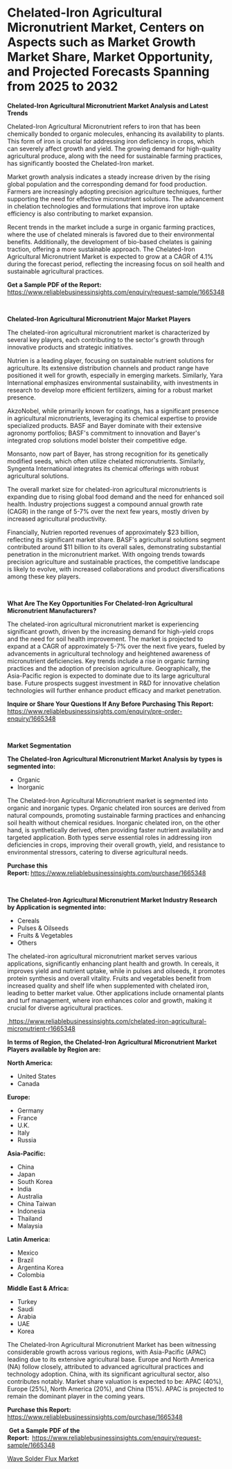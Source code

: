 <p><h1>Chelated-Iron Agricultural Micronutrient Market, Centers on Aspects such as Market Growth Market Share, Market Opportunity, and Projected Forecasts Spanning from 2025 to 2032</h1></p><p><strong>Chelated-Iron Agricultural Micronutrient Market Analysis and Latest Trends</strong></p>
<p><p>Chelated-Iron Agricultural Micronutrient refers to iron that has been chemically bonded to organic molecules, enhancing its availability to plants. This form of iron is crucial for addressing iron deficiency in crops, which can severely affect growth and yield. The growing demand for high-quality agricultural produce, along with the need for sustainable farming practices, has significantly boosted the Chelated-Iron market.</p><p>Market growth analysis indicates a steady increase driven by the rising global population and the corresponding demand for food production. Farmers are increasingly adopting precision agriculture techniques, further supporting the need for effective micronutrient solutions. The advancement in chelation technologies and formulations that improve iron uptake efficiency is also contributing to market expansion.</p><p>Recent trends in the market include a surge in organic farming practices, where the use of chelated minerals is favored due to their environmental benefits. Additionally, the development of bio-based chelates is gaining traction, offering a more sustainable approach. The Chelated-Iron Agricultural Micronutrient Market is expected to grow at a CAGR of 4.1% during the forecast period, reflecting the increasing focus on soil health and sustainable agricultural practices.</p></p>
<p><strong>Get a Sample PDF of the Report:&nbsp;</strong> <a href="https://www.reliablebusinessinsights.com/enquiry/request-sample/1665348?utm_campaign=3216&utm_medium=2&utm_source=Github&utm_content=ia&utm_term=31032025&utm_id=chelated-iron-agricultural-micronutrient">https://www.reliablebusinessinsights.com/enquiry/request-sample/1665348</a></p>
<p>&nbsp;</p>
<p><strong>Chelated-Iron Agricultural Micronutrient Major Market Players</strong></p>
<p><p>The chelated-iron agricultural micronutrient market is characterized by several key players, each contributing to the sector's growth through innovative products and strategic initiatives.</p><p>Nutrien is a leading player, focusing on sustainable nutrient solutions for agriculture. Its extensive distribution channels and product range have positioned it well for growth, especially in emerging markets. Similarly, Yara International emphasizes environmental sustainability, with investments in research to develop more efficient fertilizers, aiming for a robust market presence.</p><p>AkzoNobel, while primarily known for coatings, has a significant presence in agricultural micronutrients, leveraging its chemical expertise to provide specialized products. BASF and Bayer dominate with their extensive agronomy portfolios; BASF's commitment to innovation and Bayer's integrated crop solutions model bolster their competitive edge. </p><p>Monsanto, now part of Bayer, has strong recognition for its genetically modified seeds, which often utilize chelated micronutrients. Similarly, Syngenta International integrates its chemical offerings with robust agricultural solutions.</p><p>The overall market size for chelated-iron agricultural micronutrients is expanding due to rising global food demand and the need for enhanced soil health. Industry projections suggest a compound annual growth rate (CAGR) in the range of 5-7% over the next few years, mostly driven by increased agricultural productivity.</p><p>Financially, Nutrien reported revenues of approximately $23 billion, reflecting its significant market share. BASF's agricultural solutions segment contributed around $11 billion to its overall sales, demonstrating substantial penetration in the micronutrient market. With ongoing trends towards precision agriculture and sustainable practices, the competitive landscape is likely to evolve, with increased collaborations and product diversifications among these key players.</p></p>
<p>&nbsp;</p>
<p><strong>What Are The Key Opportunities For Chelated-Iron Agricultural Micronutrient Manufacturers?</strong></p>
<p><p>The chelated-iron agricultural micronutrient market is experiencing significant growth, driven by the increasing demand for high-yield crops and the need for soil health improvement. The market is projected to expand at a CAGR of approximately 5-7% over the next five years, fueled by advancements in agricultural technology and heightened awareness of micronutrient deficiencies. Key trends include a rise in organic farming practices and the adoption of precision agriculture. Geographically, the Asia-Pacific region is expected to dominate due to its large agricultural base. Future prospects suggest investment in R&D for innovative chelation technologies will further enhance product efficacy and market penetration.</p></p>
<p><strong>Inquire or Share Your Questions If Any Before Purchasing This Report:</strong> <a href="https://www.reliablebusinessinsights.com/enquiry/pre-order-enquiry/1665348?utm_campaign=3216&utm_medium=2&utm_source=Github&utm_content=ia&utm_term=31032025&utm_id=chelated-iron-agricultural-micronutrient">https://www.reliablebusinessinsights.com/enquiry/pre-order-enquiry/1665348</a></p>
<p>&nbsp;</p>
<p><strong>Market Segmentation</strong></p>
<p><strong>The Chelated-Iron Agricultural Micronutrient Market Analysis by types is segmented into:</strong></p>
<p><ul><li>Organic</li><li>Inorganic</li></ul></p>
<p><p>The Chelated-Iron Agricultural Micronutrient market is segmented into organic and inorganic types. Organic chelated iron sources are derived from natural compounds, promoting sustainable farming practices and enhancing soil health without chemical residues. Inorganic chelated iron, on the other hand, is synthetically derived, often providing faster nutrient availability and targeted application. Both types serve essential roles in addressing iron deficiencies in crops, improving their overall growth, yield, and resistance to environmental stressors, catering to diverse agricultural needs.</p></p>
<p><strong>Purchase this Report:&nbsp;</strong><a href="https://www.reliablebusinessinsights.com/purchase/1665348?utm_campaign=3216&utm_medium=2&utm_source=Github&utm_content=ia&utm_term=31032025&utm_id=chelated-iron-agricultural-micronutrient">https://www.reliablebusinessinsights.com/purchase/1665348</a></p>
<p>&nbsp;</p>
<p><strong>The Chelated-Iron Agricultural Micronutrient Market Industry Research by Application is segmented into:</strong></p>
<p><ul><li>Cereals</li><li>Pulses & Oilseeds</li><li>Fruits & Vegetables</li><li>Others</li></ul></p>
<p><p>The chelated-iron agricultural micronutrient market serves various applications, significantly enhancing plant health and growth. In cereals, it improves yield and nutrient uptake, while in pulses and oilseeds, it promotes protein synthesis and overall vitality. Fruits and vegetables benefit from increased quality and shelf life when supplemented with chelated iron, leading to better market value. Other applications include ornamental plants and turf management, where iron enhances color and growth, making it crucial for diverse agricultural practices.</p></p>
<p><a href="https://www.reliablebusinessinsights.com/chelated-iron-agricultural-micronutrient-r1665348?utm_campaign=3216&utm_medium=2&utm_source=Github&utm_content=ia&utm_term=31032025&utm_id=chelated-iron-agricultural-micronutrient">&nbsp;https://www.reliablebusinessinsights.com/chelated-iron-agricultural-micronutrient-r1665348</a></p>
<p><strong>In terms of Region, the Chelated-Iron Agricultural Micronutrient Market Players available by Region are:</strong></p>
<p>
    <p> <strong> North America: </strong>
        <ul>
            <li>United States</li>
            <li>Canada</li>
        </ul>
        </p> 
    <p> <strong> Europe: </strong>
        <ul>
            <li>Germany</li>
            <li>France</li>
            <li>U.K.</li>
            <li>Italy</li>
            <li>Russia</li>
        </ul>
        </p> 
    <p> <strong> Asia-Pacific: </strong>
        <ul>
            <li>China</li>
            <li>Japan</li>
            <li>South Korea</li>
            <li>India</li>
            <li>Australia</li>
            <li>China Taiwan</li>
            <li>Indonesia</li>
            <li>Thailand</li>
            <li>Malaysia</li>
        </ul>
        </p> 
    <p> <strong> Latin America: </strong>
        <ul>
            <li>Mexico</li>
            <li>Brazil</li>
            <li>Argentina Korea</li>
            <li>Colombia</li>
        </ul>
        </p> 
    <p> <strong> Middle East & Africa: </strong>
        <ul>
            <li>Turkey</li>
            <li>Saudi</li>
            <li>Arabia</li>
            <li>UAE</li>
            <li>Korea</li>
        </ul>
    </p>
    </p>
<p><p>The Chelated-Iron Agricultural Micronutrient Market has been witnessing considerable growth across various regions, with Asia-Pacific (APAC) leading due to its extensive agricultural base. Europe and North America (NA) follow closely, attributed to advanced agricultural practices and technology adoption. China, with its significant agricultural sector, also contributes notably. Market share valuation is expected to be: APAC (40%), Europe (25%), North America (20%), and China (15%). APAC is projected to remain the dominant player in the coming years.</p></p>
<p><strong>Purchase this Report: </strong><a href="https://www.reliablebusinessinsights.com/purchase/1665348?utm_campaign=3216&utm_medium=2&utm_source=Github&utm_content=ia&utm_term=31032025&utm_id=chelated-iron-agricultural-micronutrient">https://www.reliablebusinessinsights.com/purchase/1665348</a></p>
<p>&nbsp;<strong>Get a Sample PDF of the Report:&nbsp;&nbsp;</strong><a href="https://www.reliablebusinessinsights.com/enquiry/request-sample/1665348?utm_campaign=3216&utm_medium=2&utm_source=Github&utm_content=ia&utm_term=31032025&utm_id=chelated-iron-agricultural-micronutrient">https://www.reliablebusinessinsights.com/enquiry/request-sample/1665348</a></p>
<p><strong></strong></p>
<p><p><a href="https://github.com/ElviraLeka1962/Market-Research-Report-List-1/blob/main/wave-solder-flux-market.md?utm_campaign=3216&utm_medium=2&utm_source=Github&utm_content=ia&utm_term=31032025&utm_id=chelated-iron-agricultural-micronutrient">Wave Solder Flux Market</a></p></p>
